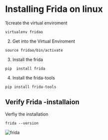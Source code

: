 # Installing Frida on linux

1)create the virtual enviroment
```
virtualenv fridao
```
2) Get into the Virtual Enviroment
```
source fridao/bin/activate
```
3) Install the frida
```
pip  install frida
```
4) Install the frida-tools
``` 
pip install frida-tools
```

## Verify Frida -installaion

Verfiy the installation

```
frida --version
```
![frida](fri.jpg)
